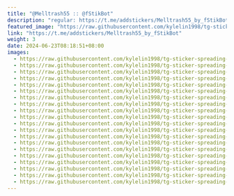 ```yaml
---
title: "@Melltrash55 :: @fStikBot"
description: "regular: https://t.me/addstickers/Melltrash55_by_fStikBot"
featured_image: "https://raw.githubusercontent.com/kylelin1998/tg-sticker-spreading-worldwide-images/main/img/f2dd12bc-6b6f-4d56-b639-7c4f5c50c743.jpg"
link: "https://t.me/addstickers/Melltrash55_by_fStikBot"
weight: 3
date: 2024-06-23T08:18:51+08:00
images:
  - https://raw.githubusercontent.com/kylelin1998/tg-sticker-spreading-worldwide-images/main/img/f2dd12bc-6b6f-4d56-b639-7c4f5c50c743.jpg
  - https://raw.githubusercontent.com/kylelin1998/tg-sticker-spreading-worldwide-images/main/img/d792cb5a-b69a-443d-b2a8-ee8177d6eaf1.jpg
  - https://raw.githubusercontent.com/kylelin1998/tg-sticker-spreading-worldwide-images/main/img/ab8b9df3-d129-487e-a386-314d869bde5e.jpg
  - https://raw.githubusercontent.com/kylelin1998/tg-sticker-spreading-worldwide-images/main/img/26bf6927-7a50-42a9-b724-d89ee841378e.jpg
  - https://raw.githubusercontent.com/kylelin1998/tg-sticker-spreading-worldwide-images/main/img/f8f48221-c863-4dc6-95ca-05d9d07b0ae4.jpg
  - https://raw.githubusercontent.com/kylelin1998/tg-sticker-spreading-worldwide-images/main/img/df2e3c65-6dd7-459a-8629-6db964294ba8.jpg
  - https://raw.githubusercontent.com/kylelin1998/tg-sticker-spreading-worldwide-images/main/img/7c5b8d53-8b79-44c4-8a18-afe4933e0798.jpg
  - https://raw.githubusercontent.com/kylelin1998/tg-sticker-spreading-worldwide-images/main/img/ee0f1761-0e5b-481a-92cd-d972cf1a1058.jpg
  - https://raw.githubusercontent.com/kylelin1998/tg-sticker-spreading-worldwide-images/main/img/03d88645-f7bd-4b34-9205-d1b4175cb6a3.jpg
  - https://raw.githubusercontent.com/kylelin1998/tg-sticker-spreading-worldwide-images/main/img/deb68552-d5df-42f3-8e32-213c8e62f2ed.jpg
  - https://raw.githubusercontent.com/kylelin1998/tg-sticker-spreading-worldwide-images/main/img/11d027fa-9e3a-430e-b302-e6e653baef0b.jpg
  - https://raw.githubusercontent.com/kylelin1998/tg-sticker-spreading-worldwide-images/main/img/89cb35e8-7ba8-45ba-805a-2729dd60985d.jpg
  - https://raw.githubusercontent.com/kylelin1998/tg-sticker-spreading-worldwide-images/main/img/aff48e28-bf80-48ae-8297-91076f242aa6.jpg
  - https://raw.githubusercontent.com/kylelin1998/tg-sticker-spreading-worldwide-images/main/img/ae34196e-c80b-4745-a6c0-876f494997a7.jpg
  - https://raw.githubusercontent.com/kylelin1998/tg-sticker-spreading-worldwide-images/main/img/7da559b9-7fe7-46a6-bb1a-d9200c71aa72.jpg
  - https://raw.githubusercontent.com/kylelin1998/tg-sticker-spreading-worldwide-images/main/img/985cbf74-6096-40b4-814e-446cc0ed36d9.jpg
  - https://raw.githubusercontent.com/kylelin1998/tg-sticker-spreading-worldwide-images/main/img/bbeef0f8-7d2a-4cb0-8d68-75b7effbdaaa.jpg
  - https://raw.githubusercontent.com/kylelin1998/tg-sticker-spreading-worldwide-images/main/img/9e502316-c8f6-46a7-8345-83ab76e37312.jpg
  - https://raw.githubusercontent.com/kylelin1998/tg-sticker-spreading-worldwide-images/main/img/c24dd854-768e-4cdc-89ec-6f21567348dd.jpg
  - https://raw.githubusercontent.com/kylelin1998/tg-sticker-spreading-worldwide-images/main/img/44cb5679-30a8-4138-8ef7-b44dd115df21.jpg
---
```

